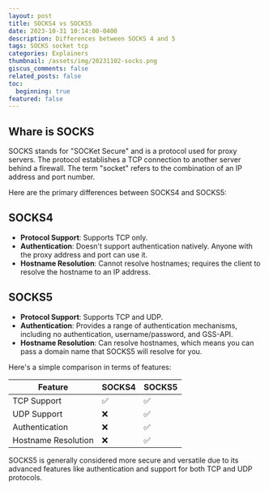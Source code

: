 ```yaml
---
layout: post
title: SOCKS4 vs SOCKS5
date: 2023-10-31 10:14:00-0400
description: Differences between SOCKS 4 and 5
tags: SOCKS socket tcp
categories: Explainers
thumbnail: /assets/img/20231102-socks.png
giscus_comments: false
related_posts: false
toc:
  beginning: true
featured: false
---
```

## Whare is SOCKS

SOCKS stands for "SOCKet Secure" and is a protocol used for proxy servers. The protocol establishes a TCP connection to another server behind a firewall. The term "socket"  refers to the combination of an IP address and port number.

Here are the primary differences between SOCKS4 and SOCKS5:

## SOCKS4

- **Protocol Support**: Supports TCP only.
- **Authentication**: Doesn't support authentication natively. Anyone with the proxy address and port can use it.
- **Hostname Resolution**: Cannot resolve hostnames; requires the client to resolve the hostname to an IP address.

## SOCKS5

- **Protocol Support**: Supports TCP and UDP.
- **Authentication**: Provides a range of authentication mechanisms, including no authentication, username/password, and GSS-API.
- **Hostname Resolution**: Can resolve hostnames, which means you can pass a domain name that SOCKS5 will resolve for you.

Here's a simple comparison in terms of features:

|Feature|SOCKS4|SOCKS5|
|---|---|---|
|TCP Support|✅|✅|
|UDP Support|❌|✅|
|Authentication|❌|✅|
|Hostname Resolution|❌|✅|


SOCKS5 is generally considered more secure and versatile due to its advanced features like authentication and support for both TCP and UDP protocols.

